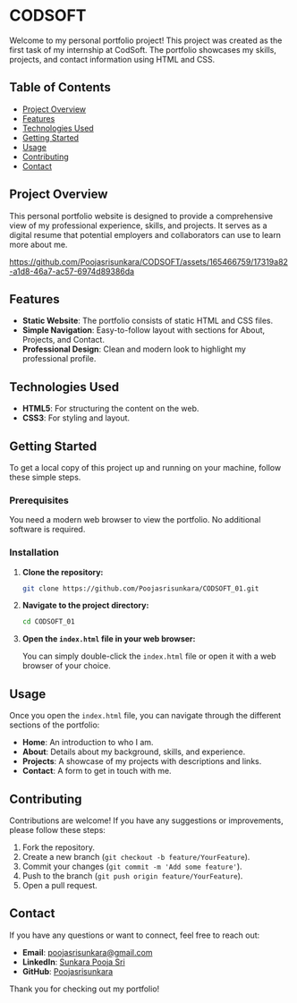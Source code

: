 # CODSOFT 
Welcome to my personal portfolio project! This project was created as the first task of my internship at CodSoft. The portfolio showcases my skills, projects, and contact information using HTML and CSS.

## Table of Contents

- [Project Overview](#project-overview)
- [Features](#features)
- [Technologies Used](#technologies-used)
- [Getting Started](#getting-started)
- [Usage](#usage)
- [Contributing](#contributing)
- [Contact](#contact)

## Project Overview

This personal portfolio website is designed to provide a comprehensive view of my professional experience, skills, and projects. It serves as a digital resume that potential employers and collaborators can use to learn more about me.



https://github.com/Poojasrisunkara/CODSOFT/assets/165466759/17319a82-a1d8-46a7-ac57-6974d89386da


## Features

- **Static Website**: The portfolio consists of static HTML and CSS files.
- **Simple Navigation**: Easy-to-follow layout with sections for About, Projects, and Contact.
- **Professional Design**: Clean and modern look to highlight my professional profile.

## Technologies Used

- **HTML5**: For structuring the content on the web.
- **CSS3**: For styling and layout.

## Getting Started

To get a local copy of this project up and running on your machine, follow these simple steps.

### Prerequisites

You need a modern web browser to view the portfolio. No additional software is required.

### Installation

1. **Clone the repository:**

    ```bash
    git clone https://github.com/Poojasrisunkara/CODSOFT_01.git
    ```

2. **Navigate to the project directory:**

    ```bash
    cd CODSOFT_01
    ```

3. **Open the `index.html` file in your web browser:**

    You can simply double-click the `index.html` file or open it with a web browser of your choice.

## Usage

Once you open the `index.html` file, you can navigate through the different sections of the portfolio:

- **Home**: An introduction to who I am.
- **About**: Details about my background, skills, and experience.
- **Projects**: A showcase of my projects with descriptions and links.
- **Contact**: A form to get in touch with me.

## Contributing

Contributions are welcome! If you have any suggestions or improvements, please follow these steps:

1. Fork the repository.
2. Create a new branch (`git checkout -b feature/YourFeature`).
3. Commit your changes (`git commit -m 'Add some feature'`).
4. Push to the branch (`git push origin feature/YourFeature`).
5. Open a pull request.

## Contact

If you have any questions or want to connect, feel free to reach out:

- **Email**: poojasrisunkara@gmail.com
- **LinkedIn**: [Sunkara Pooja Sri](https://www.linkedin.com/in/pooja-sri-sunkara-b93b90259/)
- **GitHub**: [Poojasrisunkara](https://github.com/Poojasrisunkara)

Thank you for checking out my portfolio!

